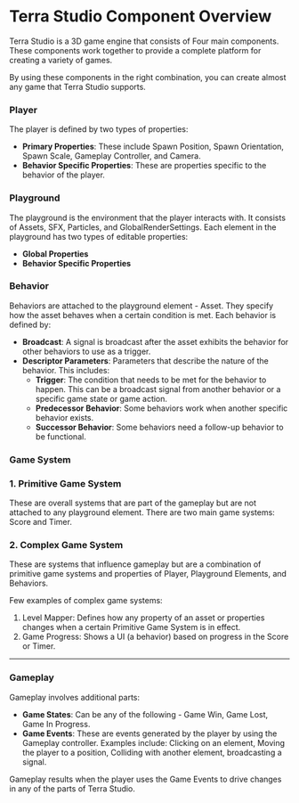 # Terra Studio Component Overview

Terra Studio is a 3D game engine that consists of Four main components. These components work together to provide a complete platform for creating a variety of games.&#x20;

By using these components in the right combination, you can create almost any game that Terra Studio supports.

### Player

The player is defined by two types of properties:

* **Primary Properties**: These include Spawn Position, Spawn Orientation, Spawn Scale, Gameplay Controller, and Camera.
* **Behavior Specific Properties**: These are properties specific to the behavior of the player.

### Playground

The playground is the environment that the player interacts with. It consists of Assets, SFX, Particles, and GlobalRenderSettings. Each element in the playground has two types of editable properties:

* **Global Properties**
* **Behavior Specific Properties**

### Behavior

Behaviors are attached to the playground element - Asset. They specify how the asset behaves when a certain condition is met. Each behavior is defined by:

* **Broadcast**: A signal is broadcast after the asset exhibits the behavior for other behaviors to use as a trigger.
* **Descriptor Parameters**: Parameters that describe the nature of the behavior. This includes:
  * **Trigger**: The condition that needs to be met for the behavior to happen. This can be a broadcast signal from another behavior or a specific game state or game action.
  * **Predecessor Behavior**: Some behaviors work when another specific behavior exists.
  * **Successor Behavior**: Some behaviors need a follow-up behavior to be functional.

### Game System

### 1. Primitive Game System

These are overall systems that are part of the gameplay but are not attached to any playground element. There are two main game systems: Score and Timer.

### 2. Complex Game System

These are systems that influence gameplay but are a combination of primitive game systems and properties of Player, Playground Elements, and Behaviors.

Few examples of complex game systems:

1. Level Mapper: Defines how any property of an asset or properties changes when a certain Primitive Game System is in effect.
2. Game Progress: Shows a UI (a behavior) based on progress in the Score or Timer.

***

### Gameplay

Gameplay involves additional parts:

* **Game States**: Can be any of the following - Game Win, Game Lost, Game In Progress.
* **Game Events**: These are events generated by the player by using the Gameplay controller. Examples include: Clicking on an element, Moving the player to a position, Colliding with another element, broadcasting a signal.

Gameplay results when the player uses the Game Events to drive changes in any of the parts of Terra Studio.
